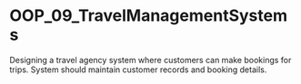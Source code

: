 # OOP_09_TravelManagementSystems
Designing a travel agency system where customers can make bookings for trips.   System should maintain customer records and booking details.
